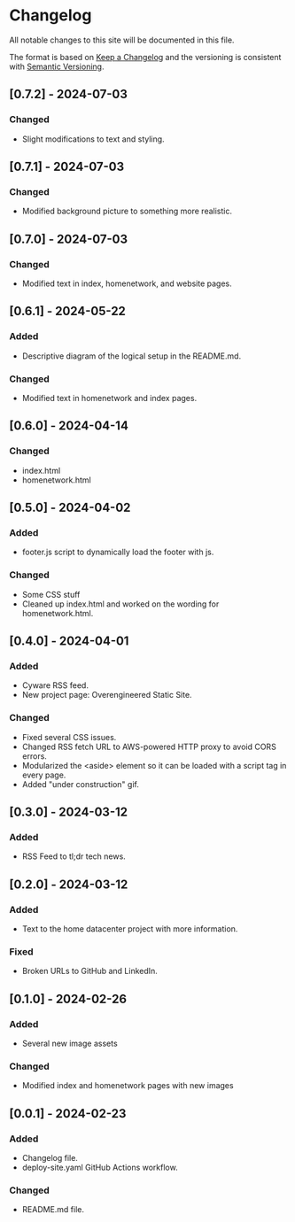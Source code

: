 # Changelog

All notable changes to this site will be documented in this file.

The format is based on [Keep a Changelog](https://keepachangelog.com/en/1.1.0/) and the versioning is consistent with [Semantic Versioning](https://semver.org/).

## [0.7.2] - 2024-07-03
### Changed
- Slight modifications to text and styling.

## [0.7.1] - 2024-07-03
### Changed
- Modified background picture to something more realistic.

## [0.7.0] - 2024-07-03
### Changed
- Modified text in index, homenetwork, and website pages.
## [0.6.1] - 2024-05-22
### Added
- Descriptive diagram of the logical setup in the README.md.

### Changed
- Modified text in homenetwork and index pages.

## [0.6.0] - 2024-04-14
### Changed
- index.html
- homenetwork.html


## [0.5.0] - 2024-04-02
### Added
- footer.js script to dynamically load the footer with js.

### Changed
- Some CSS stuff
- Cleaned up index.html and worked on the wording for homenetwork.html.

## [0.4.0] - 2024-04-01
### Added
- Cyware RSS feed.
- New project page: Overengineered Static Site.

### Changed
- Fixed several CSS issues.
- Changed RSS fetch URL to AWS-powered HTTP proxy to avoid CORS errors.
- Modularized the \<aside\> element so it can be loaded with a script tag in every page.
- Added "under construction" gif.

## [0.3.0] - 2024-03-12
### Added
- RSS Feed to tl;dr tech news.

## [0.2.0] - 2024-03-12
### Added
- Text to the home datacenter project with more information.

### Fixed
- Broken URLs to GitHub and LinkedIn.

## [0.1.0] - 2024-02-26
### Added
- Several new image assets

### Changed
- Modified index and homenetwork pages with new images

## [0.0.1] - 2024-02-23
### Added
 - Changelog file.
 - deploy-site.yaml GitHub Actions workflow.

### Changed
 - README.md file.
